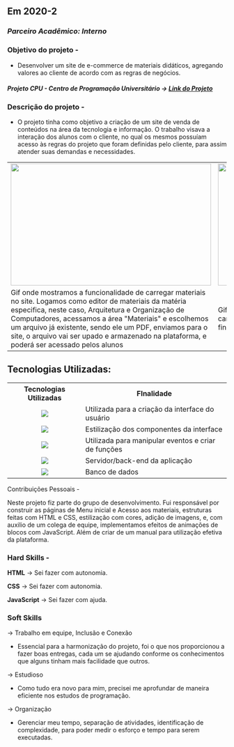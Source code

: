 ## Em 2020-2

### *Parceiro Acadêmico: Interno*

### Objetivo do projeto -

- Desenvolver um site de e-commerce de materiais didáticos, agregando valores ao cliente de acordo com as regras de negócios.

##### Projeto CPU - Centro de Programação Universitário → [Link do Projeto](https://github.com/cpusfatec/cpusfatec)

### Descrição do projeto -
- O projeto tinha como objetivo a criação de um site de venda de conteúdos na área da tecnologia e informação. O trabalho visava a interação dos alunos com o cliente, no qual os mesmos possuíam acesso às regras do projeto que foram definidas pelo cliente, para assim atender suas demandas e necessidades.

<table>
  <tr>
    <td><img src="https://github.com/cpusfatec/cpusfatec/blob/main/Sprint%203/GIF-carregar-material.gif" width=460 height=280></td>
    <td><img src="https://github.com/cpusfatec/cpusfatec/blob/main/Sprint%202/GIF%20DE%20COMPRAS.gif" width=460 height=280></td>
  </tr>
  <tr>
    <td>Gif onde mostramos a funcionalidade de carregar materiais no site. Logamos como editor de materiais da matéria especifica, neste caso, Arquitetura e Organização de Computadores, acessamos a área "Materiais" e escolhemos um arquivo já existente, sendo ele um PDF, enviamos para o site, o arquivo vai ser upado e armazenado na plataforma, e poderá ser acessado pelos alunos</td>
    <td>Gif simulando uma compra de material por meio de um cartão de crédito, neste caso um cartão virtual, e após finalizar a compra, demonstra o acesso ao material</td>
  </tr>
 </table>

## Tecnologias Utilizadas:

<table>
    <tr>
        <th>Tecnologias Utilizadas</th>
        <th>FInalidade</th>
    </tr>
    <tr>
        <td align="center"><img src="https://img.shields.io/badge/html5-%23E34F26.svg?style=for-the-badge&logo=html5&logoColor=white"/></td>
        <td align="left">Utilizada para a criação da interface do usuário</td>
    </tr>
        <tr>
        <td align="center"><img src="https://img.shields.io/badge/css3-%231572B6.svg?style=for-the-badge&logo=css3&logoColor=white"/></td>
        <td align="left">Estilização dos componentes da interface</td>
    </tr>
        <tr>
        <td align="center"><img src="https://img.shields.io/badge/JavaScript-F7DF1E?style=for-the-badge&logo=javascript&logoColor=black"/></td>
        <td align="left">Utilizada para manipular eventos e criar de funções</td>
    </tr>
        <tr>
        <td align="center"><img src="https://img.shields.io/badge/PHP-777BB4?style=for-the-badge&logo=php&logoColor=white"/></td>
        <td align="left">Servidor/back-end da aplicação</td>
    </tr>
        <tr>
        <td align="center"><img src="https://img.shields.io/badge/MySQL-005C84?style=for-the-badge&logo=mysql&logoColor=white"/</td>
        <td align="left">Banco de dados</td>
    </tr>

</table

### Contribuições Pessoais -

Neste projeto fiz parte do grupo de desenvolvimento. Fui responsável por construir as páginas de Menu inicial e Acesso aos materiais, estruturas feitas com HTML e CSS, estilização com cores, adição de imagens, e, com auxilio de um colega de equipe, implementamos efeitos de animações de blocos com JavaScript. Além de criar de um manual para utilização efetiva da plataforma.

### Hard Skills -

**HTML** → Sei fazer com autonomia.

**CSS** → Sei fazer com autonomia.

**JavaScript** → Sei fazer com ajuda.

### Soft Skills

→ Trabalho em equipe, Inclusão e Conexão

- Essencial para a harmonização do projeto, foi o que nos proporcionou a fazer boas entregas, cada um se ajudando conforme os conhecimentos que alguns tinham mais facilidade que outros.

→ Estudioso

- Como tudo era novo para mim, precisei me aprofundar de maneira eficiente nos estudos de programação.

→ Organização

- Gerenciar meu tempo, separação de atividades, identificação de complexidade, para poder medir o esforço e tempo para serem executadas.
